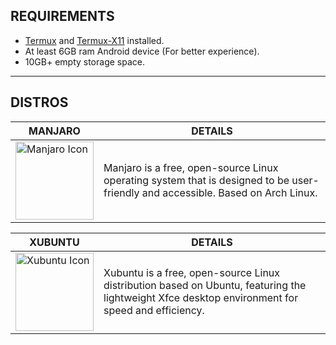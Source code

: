 ## REQUIREMENTS
* [Termux](https://github.com/termux/termux-app/releases) and [Termux-X11](https://github.com/termux/termux-x11/releases/tag/nightly) installed.
* At least 6GB ram Android device (For better experience).
* 10GB+ empty storage space.
---
## DISTROS
| MANJARO | DETAILS |
|---------|---------|
| <a href="/manjaro/README.md"><img src="https://gitlab.manjaro.org/artwork/icon-themes/manjaro-icons/-/raw/master/green/128x128.png?ref_type=heads" alt="Manjaro Icon" width="125"></a> | Manjaro is a free, open-source Linux operating system that is designed to be user-friendly and accessible. Based on Arch Linux.

| XUBUNTU | DETAILS |
|---------|---------|
| <a href="/xubuntu/README.md"><img src="https://avatars.githubusercontent.com/u/65597016?s=200&v=4" alt="Xubuntu Icon" width="125"></a> | Xubuntu is a free, open-source Linux distribution based on Ubuntu, featuring the lightweight Xfce desktop environment for speed and efficiency.
